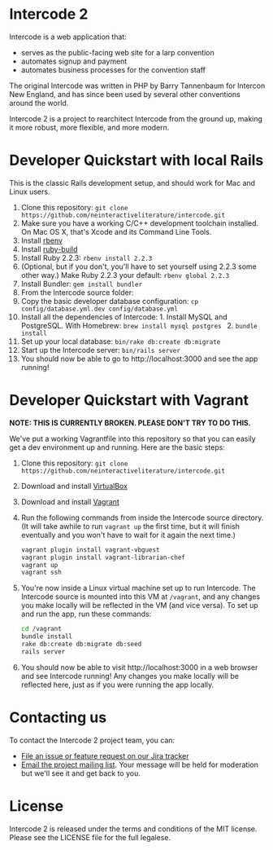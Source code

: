 # Intercode 2

Intercode is a web application that:

* serves as the public-facing web site for a larp convention
* automates signup and payment
* automates business processes for the convention staff

The original Intercode was written in PHP by Barry Tannenbaum for Intercon New England, and has since been used by several other conventions around the world.

Intercode 2 is a project to rearchitect Intercode from the ground up, making it more robust, more flexible, and more modern.

# Developer Quickstart with local Rails

This is the classic Rails development setup, and should work for Mac and Linux users.

1. Clone this repository: `git clone https://github.com/neinteractiveliterature/intercode.git`
2. Make sure you have a working C/C++ development toolchain installed.  On Mac OS X, that's Xcode and its Command Line Tools.
3. Install [rbenv](https://github.com/sstephenson/rbenv#readme)
4. Install [ruby-build](https://github.com/sstephenson/ruby-build#readme)
5. Install Ruby 2.2.3: `rbenv install 2.2.3`
6. (Optional, but if you don't, you'll have to set yourself using 2.2.3 some other way.) Make Ruby 2.2.3 your default: `rbenv global 2.2.3`
7. Install Bundler: `gem install bundler`
8. From the Intercode source folder:
  1. Copy the basic developer database configuration: `cp config/database.yml.dev config/database.yml`
  2. Install all the dependencies of Intercode: 
    1. Install MySQL and PostgreSQL. With Homebrew: `brew install mysql postgres `
    2. `bundle install`
  3. Set up your local database: `bin/rake db:create db:migrate`
  4. Start up the Intercode server: `bin/rails server`
9. You should now be able to go to http://localhost:3000 and see the app running!

# Developer Quickstart with Vagrant

**NOTE: THIS IS CURRENTLY BROKEN.  PLEASE DON'T TRY TO DO THIS.**

We've put a working Vagrantfile into this repository so that you can easily get a dev environment up and running.  Here are the basic steps:

1. Clone this repository: `git clone https://github.com/neinteractiveliterature/intercode.git`
2. Download and install [VirtualBox](http://www.virtualbox.org)
3. Download and install [Vagrant](http://www.vagrantup.com)
4. Run the following commands from inside the Intercode source directory.  (It will take awhile to run `vagrant up` the first time, but it will finish eventually and you won't have to wait for it again the next time.)

    ```bash
    vagrant plugin install vagrant-vbguest
    vagrant plugin install vagrant-librarian-chef
    vagrant up
    vagrant ssh
    ```
5. You're now inside a Linux virtual machine set up to run Intercode.  The Intercode source is mounted into this VM at `/vagrant`, and any changes you make locally will be reflected in the VM (and vice versa).  To set up and run the app, run these commands:

    ```bash
    cd /vagrant
    bundle install
    rake db:create db:migrate db:seed
    rails server
    ```
6. You should now be able to visit http://localhost:3000 in a web browser and see Intercode running!  Any changes you make locally will be reflected here, just as if you were running the app locally.

# Contacting us

To contact the Intercode 2 project team, you can:

* [File an issue or feature request on our Jira tracker](https://intercode2.atlassian.net)
* [Email the project mailing list](mailto:intercode2@lists.interactiveliterature.org).  Your message will be held for moderation but we'll see it and get back to you.

# License

Intercode 2 is released under the terms and conditions of the MIT license.  Please see the LICENSE file for the full legalese.
